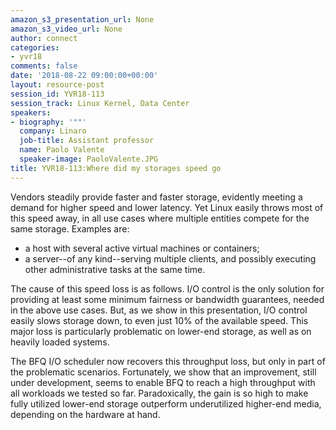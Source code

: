 ```yaml
---
amazon_s3_presentation_url: None
amazon_s3_video_url: None
author: connect
categories:
- yvr18
comments: false
date: '2018-08-22 09:00:00+00:00'
layout: resource-post
session_id: YVR18-113
session_track: Linux Kernel, Data Center
speakers:
- biography: '""'
  company: Linaro
  job-title: Assistant professor
  name: Paolo Valente
  speaker-image: PaoloValente.JPG
title: YVR18-113:Where did my storages speed go
---
```


Vendors steadily provide faster and faster storage, evidently meeting
a demand for higher speed and lower latency. Yet Linux easily throws
most of this speed away, in all use cases where multiple entities
compete for the same storage. Examples are:
- a host with several active virtual machines or containers;
- a server--of any kind--serving multiple clients, and possibly
  executing other administrative tasks at the same time.

The cause of this speed loss is as follows. I/O control is the only
solution for providing at least some minimum fairness or bandwidth
guarantees, needed in the above use cases. But, as we show in this
presentation, I/O control easily slows storage down, to even just 10%
of the available speed. This major loss is particularly problematic on
lower-end storage, as well as on heavily loaded systems.

The BFQ I/O scheduler now recovers this throughput loss, but only in
part of the problematic scenarios. Fortunately, we show that an
improvement, still under development, seems to enable BFQ to reach a
high throughput with all workloads we tested so far. Paradoxically,
the gain is so high to make fully utilized lower-end storage
outperform underutilized higher-end media, depending on the hardware
at hand.
